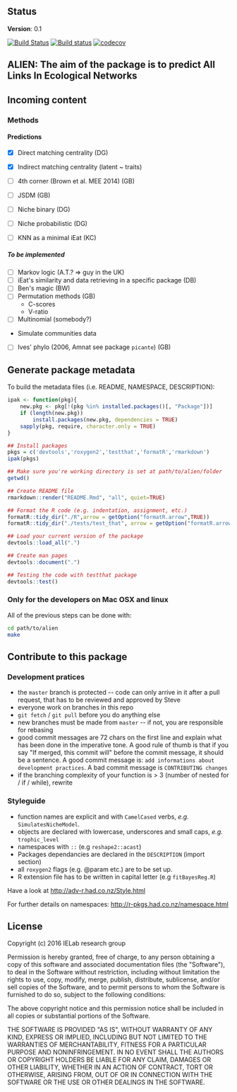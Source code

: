 Status
------

**Version**: 0.1

[![Build Status](https://travis-ci.org/TheoreticalEcosystemEcology/alien.svg?branch=master)](https://travis-ci.org/TheoreticalEcosystemEcology/alien)
[![Build status](https://ci.appveyor.com/api/projects/status/al10lmlky7se4wa6/branch/master?svg=true)](https://ci.appveyor.com/project/SteveViss/alien/branch/master) [![codecov](https://codecov.io/gh/TheoreticalEcosystemEcology/alien/branch/master/graph/badge.svg)](https://codecov.io/gh/TheoreticalEcosystemEcology/alien)


ALIEN: The aim of the package is to predict All Links In Ecological Networks
----------------------------------------------------------------------------

Incoming content
----------------


### Methods

#### Predictions

-  [X] Direct matching centrality (DG)
-  [X] Indirect matching centrality (latent ~ traits)
-  [ ] 4th corner (Brown et al. MEE 2014) (GB)
-  [ ] JSDM (GB)
-  [ ] Niche binary (DG)
-  [ ] Niche probabilistic (DG)
-  [ ] KNN as a minimal iEat (KC)



##### To be implemented

-  [ ] Markov logic (A.T.? => guy in the UK)
-  [ ] iEat's similarity and data retrieving in a specific package (DB)
-  [ ] Ben's magic (BW)
-  [ ] Permutation methods (GB)
    -   C-scores
    -   V-ratio
-  [ ] Multinomial (somebody?)
- Simulate communities data
-  [ ] Ives' phylo (2006, Amnat see package `picante`) (GB)

Generate package metadata
-------------------------


To build the metadata files (i.e. README, NAMESPACE, DESCRIPTION):

``` r
ipak <- function(pkg){
    new.pkg <- pkg[!(pkg %in% installed.packages()[, "Package"])]
    if (length(new.pkg))
        install.packages(new.pkg, dependencies = TRUE)
    sapply(pkg, require, character.only = TRUE)
}

## Install packages
pkgs = c('devtools','roxygen2','testthat','formatR','rmarkdown')
ipak(pkgs)

## Make sure you're working directory is set at path/to/alien/folder
getwd()

## Create README file
rmarkdown::render("README.Rmd", "all", quiet=TRUE)

## Format the R code (e.g. indentation, assignment, etc.)
formatR::tidy_dir("./R",arrow = getOption("formatR.arrow",TRUE))
formatR::tidy_dir("./tests/test_that", arrow = getOption("formatR.arrow",TRUE))

## Load your current version of the package
devtools::load_all(".")

## Create man pages
devtools::document(".")

## Testing the code with testthat package
devtools::test()
```

### Only for the developers on Mac OSX and linux

All of the previous steps can be done with:

``` bash
cd path/to/alien
make
```

Contribute to this package
--------------------------

### Development pratices

-   the `master` branch is protected -- code can only arrive in it after a pull request, that has to be reviewed and approved by Steve
-   everyone work on branches in this repo
-   `git fetch` / `git pull` before you do anything else
-   new branches must be made from `master` -- if not, you are responsible for rebasing
-   good commit messages are 72 chars on the first line and explain what has been done in the imperative tone. A good rule of thumb is that if you say "If merged, this commit will" before the commit message, it should be a sentence. A good commit message is: `add informations about development practices`. A bad commit message is `CONTRIBUTING changes`
-   if the branching complexity of your function is &gt; 3 (number of nested for / if / while), rewrite

### Styleguide

-   function names are explicit and with `CamelCased` verbs, *e.g.* `SimulatesNicheModel`.
-   objects are declared with lowercase, underscores and small caps, *e.g.* `trophic_level`
-   namespaces with `::` (e.g `reshape2::acast`)
-   Packages dependancies are declared in the `DESCRIPTION` (import section)
-   all `roxygen2` flags (e.g. @param etc.) are to be set up.
-   R extension file has to be written in capital letter (e.g `fitBayesReg.R`)

Have a look at <http://adv-r.had.co.nz/Style.html>

For further details on namespaces: <http://r-pkgs.had.co.nz/namespace.html>

License
-------

Copyright (c) 2016 IELab research group

Permission is hereby granted, free of charge, to any person obtaining a copy of this software and associated documentation files (the "Software"), to deal in the Software without restriction, including without limitation the rights to use, copy, modify, merge, publish, distribute, sublicense, and/or sell copies of the Software, and to permit persons to whom the Software is furnished to do so, subject to the following conditions:

The above copyright notice and this permission notice shall be included in all copies or substantial portions of the Software.

THE SOFTWARE IS PROVIDED "AS IS", WITHOUT WARRANTY OF ANY KIND, EXPRESS OR IMPLIED, INCLUDING BUT NOT LIMITED TO THE WARRANTIES OF MERCHANTABILITY, FITNESS FOR A PARTICULAR PURPOSE AND NONINFRINGEMENT. IN NO EVENT SHALL THE AUTHORS OR COPYRIGHT HOLDERS BE LIABLE FOR ANY CLAIM, DAMAGES OR OTHER LIABILITY, WHETHER IN AN ACTION OF CONTRACT, TORT OR OTHERWISE, ARISING FROM, OUT OF OR IN CONNECTION WITH THE SOFTWARE OR THE USE OR OTHER DEALINGS IN THE SOFTWARE.

